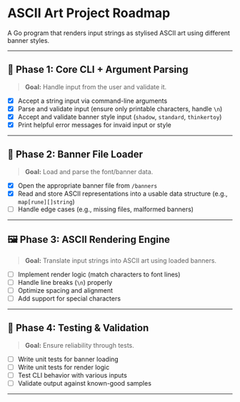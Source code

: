 # ASCII Art Project Roadmap

A Go program that renders input strings as stylised ASCII art using different banner styles.

---

## 📌 Phase 1: Core CLI + Argument Parsing
> **Goal:** Handle input from the user and validate it.

- [x] Accept a string input via command-line arguments
- [x] Parse and validate input (ensure only printable characters, handle `\n`)
- [x] Accept and validate banner style input (`shadow`, `standard`, `thinkertoy`)
- [x] Print helpful error messages for invaid input or style

---

## 🧩 Phase 2: Banner File Loader
> **Goal:** Load and parse the font/banner data.

- [x] Open the appropriate banner file from `/banners`
- [x] Read and store ASCII representations into a usable data structure (e.g., `map[rune][]string`)
- [ ] Handle edge cases (e.g., missing files, malformed banners)

---

## 🖼 Phase 3: ASCII Rendering Engine
> **Goal:** Translate input strings into ASCII art using loaded banners.

- [ ] Implement render logic (match characters to font lines)
- [ ] Handle line breaks (`\n`) properly
- [ ] Optimize spacing and alignment
- [ ] Add support for special characters

---

## 🧪 Phase 4: Testing & Validation
> **Goal:** Ensure reliability through tests.

- [ ] Write unit tests for banner loading
- [ ] Write unit tests for render logic
- [ ] Test CLI behavior with various inputs
- [ ] Validate output against known-good samples

---
